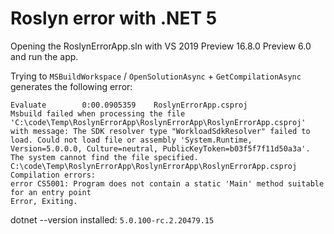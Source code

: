 # Roslyn error with .NET 5

Opening the RoslynErrorApp.sln with VS 2019 Preview 16.8.0 Preview 6.0 and run the app.

Trying to `MSBuildWorkspace` / `OpenSolutionAsync` + `GetCompilationAsync` generates the following error:


```
Evaluate        0:00.0905359    RoslynErrorApp.csproj
Msbuild failed when processing the file 'C:\code\Temp\RoslynErrorApp\RoslynErrorApp\RoslynErrorApp.csproj' with message: The SDK resolver type "WorkloadSdkResolver" failed to load. Could not load file or assembly 'System.Runtime, Version=5.0.0.0, Culture=neutral, PublicKeyToken=b03f5f7f11d50a3a'. The system cannot find the file specified.  C:\code\Temp\RoslynErrorApp\RoslynErrorApp\RoslynErrorApp.csproj
Compilation errors:
error CS5001: Program does not contain a static 'Main' method suitable for an entry point
Error, Exiting.
```

dotnet --version installed: `5.0.100-rc.2.20479.15`
